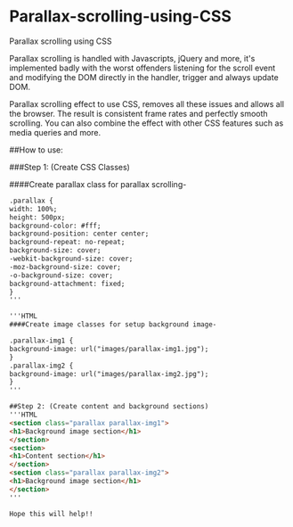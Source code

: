 # Parallax-scrolling-using-CSS
Parallax scrolling using CSS

Parallax scrolling is handled with Javascripts, jQuery and more, it's implemented badly with the worst offenders listening for the scroll event and modifying the DOM directly in the handler, trigger and always update DOM.

Parallax scrolling effect to use CSS, removes all these issues and allows all the browser. The result is consistent frame rates and perfectly smooth scrolling. You can also combine the effect with other CSS features such as media queries and more.

##How to use:

###Step 1: (Create CSS Classes)

####Create parallax class for parallax scrolling-

```HTML
.parallax {
width: 100%;
height: 500px;
background-color: #fff;
background-position: center center;
background-repeat: no-repeat;
background-size: cover;
-webkit-background-size: cover;
-moz-background-size: cover;
-o-background-size: cover;
background-attachment: fixed;
}
'''

'''HTML
####Create image classes for setup background image-

.parallax-img1 {
background-image: url("images/parallax-img1.jpg");
}
.parallax-img2 {
background-image: url("images/parallax-img2.jpg");
}
'''

##Step 2: (Create content and background sections)
'''HTML
<section class="parallax parallax-img1">
<h1>Background image section</h1>
</section>
<section>
<h1>Content section</h1>
</section>
<section class="parallax parallax-img2">
<h1>Background image section</h1>
</section>
'''

Hope this will help!!
